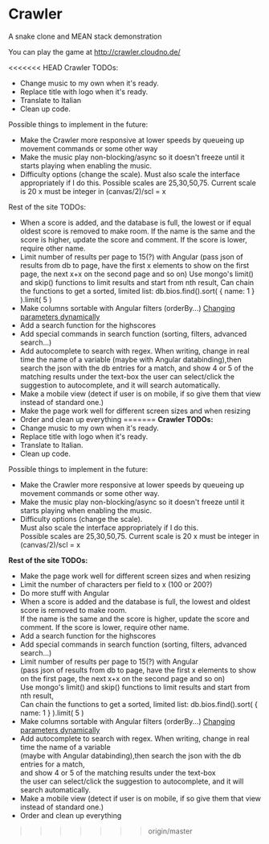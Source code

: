 # Crawler
A snake clone and MEAN stack demonstration

You can play the game at http://crawler.cloudno.de/


<<<<<<< HEAD
Crawler TODOs:
- Change music to my own when it's ready.
- Replace title with logo when it's ready.
- Translate to Italian
- Clean up code.

Possible things to implement in the future:
- Make the Crawler more responsive at lower speeds by queueing up movement commands or some other way
- Make the music play non-blocking/async so it doesn't freeze until it starts playing when enabling the music.
- Difficulty options (change the scale). 
	Must also scale the interface appropriately if I do this.
	Possible scales are 25,30,50,75. Current scale is 20 x must be integer in (canvas/2)/scl = x

Rest of the site TODOs:

- When a score is added, and the database is full, the lowest or if equal oldest score is removed to make room.
	If the name is the same and the score is higher, update the score and comment. If the score is lower, require other name.
- Limit number of results per page to 15(?) with Angular 
	(pass json of results from db to page, have the first x elements to show 
	on the first page, the next x+x on the second page and so on)
	Use mongo's limit() and skip() functions to limit results and start from nth result,
	Can chain the functions to get a sorted, limited list: db.bios.find().sort( { name: 1 } ).limit( 5 )
- Make columns sortable with Angular filters (orderBy...) [Changing parameters dynamically](https://docs.angularjs.org/api/ng/filter/orderBy)
- Add a search function for the highscores
- Add special commands in search function (sorting, filters, advanced search...)
- Add autocomplete to search with regex. When writing, change in real time the name of a variable 
	(maybe with Angular databinding),then search the json with the db entries for a match, 
	and show 4 or 5 of the matching results under the text-box
	the user can select/click the suggestion to autocomplete, and it will search automatically.
- Make a mobile view (detect if user is on mobile, if so give them that view instead of standard one.)
- Make the page work well for different screen sizes and when resizing
- Order and clean up everything
=======
**Crawler TODOs:**  
- Change music to my own when it's ready.  
- Replace title with logo when it's ready.  
- Translate to Italian.  
- Clean up code.  

Possible things to implement in the future:  
- Make the Crawler more responsive at lower speeds by queueing up movement commands or some other way.  
- Make the music play non-blocking/async so it doesn't freeze until it starts playing when enabling the music.  
- Difficulty options (change the scale).  
	Must also scale the interface appropriately if I do this.  
	Possible scales are 25,30,50,75. Current scale is 20 x must be integer in (canvas/2)/scl = x  

**Rest of the site TODOs:**  
- Make the page work well for different screen sizes and when resizing  
- Limit the number of characters per field to x (100 or 200?)  
- Do more stuff with Angular  
- When a score is added and the database is full, the lowest and oldest score is removed to make room.  
	If the name is the same and the score is higher, update the score and comment. If the score is lower, require other name.  
- Add a search function for the highscores  
- Add special commands in search function (sorting, filters, advanced search...)  
- Limit number of results per page to 15(?) with Angular   
	(pass json of results from db to page, have the first x elements to show   
	on the first page, the next x+x on the second page and so on)  
	Use mongo's limit() and skip() functions to limit results and start from nth result,  
	Can chain the functions to get a sorted, limited list: db.bios.find().sort( { name: 1 } ).limit( 5 )  
- Make columns sortable with Angular filters (orderBy...) [Changing parameters dynamically](https://docs.angularjs.org/api/ng/filter/orderBy)
- Add autocomplete to search with regex. When writing, change in real time the name of a variable   
	(maybe with Angular databinding),then search the json with the db entries for a match,   
	and show 4 or 5 of the matching results under the text-box  
	the user can select/click the suggestion to autocomplete, and it will search automatically.  
- Make a mobile view (detect if user is on mobile, if so give them that view instead of standard one.)  
- Order and clean up everything  
>>>>>>> origin/master

